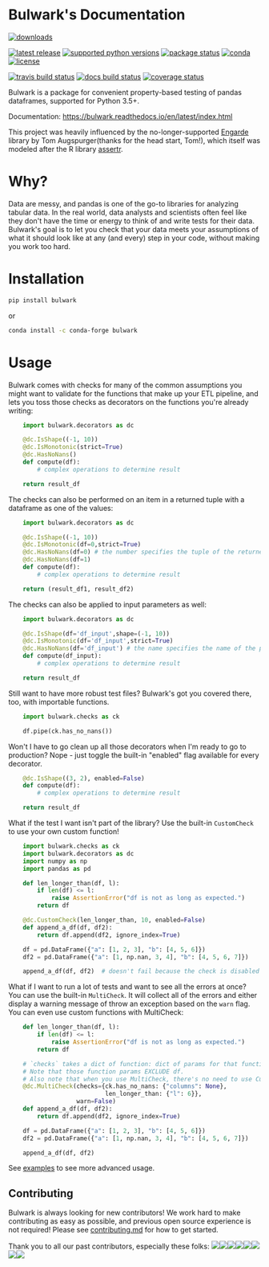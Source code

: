 Bulwark's Documentation
========================================
<a href="https://pypi.org/project/bulwark/"><img src="https://img.shields.io/pypi/dm/bulwark?style=for-the-badge" alt="downloads" /></a>

<a href="https://pypi.org/project/bulwark/"><img src="https://img.shields.io/pypi/v/bulwark?style=for-the-badge" alt="latest release" /></a>
<a href="https://pypi.org/project/bulwark/"><img src="https://img.shields.io/pypi/pyversions/bulwark?style=for-the-badge" alt="supported python versions" /></a>
<a href="https://pypi.org/project/bulwark/"><img src="https://img.shields.io/pypi/status/bulwark?style=for-the-badge" alt="package status" /></a>
<a href="https://anaconda.org/conda-forge/bulwark"><img src="https://img.shields.io/conda/pn/conda-forge/bulwark?style=for-the-badge" alt="conda" /></a>
<a href="https://github.com/ZaxR/bulwark/blob/master/LICENSE"><img src="https://img.shields.io/pypi/l/bulwark?style=for-the-badge" alt="license" /></a>

<a href="https://travis-ci.com/ZaxR/bulwark"><img src="https://img.shields.io/travis/com/ZaxR/bulwark?style=for-the-badge" alt="travis build status" /></a>
<a href="https://bulwark.readthedocs.io/en/latest/"><img src="https://img.shields.io/readthedocs/bulwark/latest?style=for-the-badge" alt="docs build status" /></a>
<a href="https://codecov.io/gh/ZaxR/bulwark"><img src="https://img.shields.io/codecov/c/github/zaxr/bulwark?style=for-the-badge&token=79c0ebb7eba84f56845fbc3073a0cb18" alt="coverage status" /></a>

Bulwark is a package for convenient property-based testing of pandas dataframes,
supported for Python 3.5+.

Documentation: https://bulwark.readthedocs.io/en/latest/index.html

This project was heavily influenced by the no-longer-supported [Engarde](https://github.com/TomAugspurger/engarde) library
by Tom Augspurger(thanks for the head start, Tom!),
which itself was modeled after
the R library [assertr](https://github.com/ropenscilabs/assertr).

Why?
====

Data are messy, and pandas is one of the go-to libraries for analyzing tabular data.
In the real world,
data analysts and scientists often feel like they don't have the time or energy
to think of and write tests for their data.
Bulwark's goal is to let you check
that your data meets your assumptions of what it should look like
at any (and every) step in your code,
without making you work too hard.

Installation
=============

```bash
pip install bulwark
```

or

```bash
conda install -c conda-forge bulwark
```

Usage
=====

Bulwark comes with checks for many of the common assumptions you might want to validate
for the functions that make up your ETL pipeline,
and lets you toss those checks as decorators
on the functions you're already writing:

```python
    import bulwark.decorators as dc

    @dc.IsShape((-1, 10))
    @dc.IsMonotonic(strict=True)
    @dc.HasNoNans()
    def compute(df):
        # complex operations to determine result

    return result_df
```

The checks can also be performed on an item in a returned tuple with a dataframe as
one of the values:
```python
    import bulwark.decorators as dc

    @dc.IsShape((-1, 10))
    @dc.IsMonotonic(df=0,strict=True)
    @dc.HasNoNans(df=0) # the number specifies the tuple of the returned list/tuple
    @dc.HasNoNans(df=1)
    def compute(df):
        # complex operations to determine result

    return (result_df1, result_df2)
```
The checks can also be applied to input parameters as well:
```python
    import bulwark.decorators as dc

    @dc.IsShape(df='df_input',shape=(-1, 10))
    @dc.IsMonotonic(df='df_input',strict=True)
    @dc.HasNoNans(df='df_input') # the name specifies the name of the parameter
    def compute(df_input):
        # complex operations to determine result

    return result_df
```

Still want to have more robust test files?
Bulwark's got you covered there, too, with importable functions.

```python
    import bulwark.checks as ck

    df.pipe(ck.has_no_nans())
```

Won't I have to go clean up all those decorators when I'm ready to go to production?
Nope - just toggle the built-in "enabled" flag available for every decorator.

```python
    @dc.IsShape((3, 2), enabled=False)
    def compute(df):
        # complex operations to determine result

    return result_df
```

What if the test I want isn't part of the library?
Use the built-in `CustomCheck` to use your own custom function!

```python
    import bulwark.checks as ck
    import bulwark.decorators as dc
    import numpy as np
    import pandas as pd

    def len_longer_than(df, l):
        if len(df) <= l:
            raise AssertionError("df is not as long as expected.")
        return df

    @dc.CustomCheck(len_longer_than, 10, enabled=False)
    def append_a_df(df, df2):
        return df.append(df2, ignore_index=True)

    df = pd.DataFrame({"a": [1, 2, 3], "b": [4, 5, 6]})
    df2 = pd.DataFrame({"a": [1, np.nan, 3, 4], "b": [4, 5, 6, 7]})

    append_a_df(df, df2)  # doesn't fail because the check is disabled
```

What if I want to run a lot of tests and want to see all the errors at once?
You can use the built-in `MultiCheck`.
It will collect all of the errors
and either display a warning message of throw an exception based on the `warn` flag.
You can even use custom functions with MultiCheck:

```python
    def len_longer_than(df, l):
        if len(df) <= l:
            raise AssertionError("df is not as long as expected.")
        return df

    # `checks` takes a dict of function: dict of params for that function.
    # Note that those function params EXCLUDE df.
    # Also note that when you use MultiCheck, there's no need to use CustomCheck - just feed in the function.
    @dc.MultiCheck(checks={ck.has_no_nans: {"columns": None},
                           len_longer_than: {"l": 6}},
                   warn=False)
    def append_a_df(df, df2):
        return df.append(df2, ignore_index=True)

    df = pd.DataFrame({"a": [1, 2, 3], "b": [4, 5, 6]})
    df2 = pd.DataFrame({"a": [1, np.nan, 3, 4], "b": [4, 5, 6, 7]})

    append_a_df(df, df2)
```

See [examples](https://bulwark.readthedocs.io/en/latest/examples.html) to see more advanced usage.

## Contributing

Bulwark is always looking for new contributors!
We work hard to make contributing as easy as possible,
and previous open source experience is not required!
Please see [contributing.md](docs/contributing.md) for how to get started.

Thank you to all our past contributors, especially these folks:
[![](https://sourcerer.io/fame/ZaxR/ZaxR/bulwark/images/0)](https://sourcerer.io/fame/ZaxR/ZaxR/bulwark/links/0)[![](https://sourcerer.io/fame/ZaxR/ZaxR/bulwark/images/1)](https://sourcerer.io/fame/ZaxR/ZaxR/bulwark/links/1)[![](https://sourcerer.io/fame/ZaxR/ZaxR/bulwark/images/2)](https://sourcerer.io/fame/ZaxR/ZaxR/bulwark/links/2)[![](https://sourcerer.io/fame/ZaxR/ZaxR/bulwark/images/3)](https://sourcerer.io/fame/ZaxR/ZaxR/bulwark/links/3)[![](https://sourcerer.io/fame/ZaxR/ZaxR/bulwark/images/4)](https://sourcerer.io/fame/ZaxR/ZaxR/bulwark/links/4)[![](https://sourcerer.io/fame/ZaxR/ZaxR/bulwark/images/5)](https://sourcerer.io/fame/ZaxR/ZaxR/bulwark/links/5)[![](https://sourcerer.io/fame/ZaxR/ZaxR/bulwark/images/6)](https://sourcerer.io/fame/ZaxR/ZaxR/bulwark/links/6)[![](https://sourcerer.io/fame/ZaxR/ZaxR/bulwark/images/7)](https://sourcerer.io/fame/ZaxR/ZaxR/bulwark/links/7)
